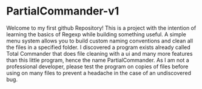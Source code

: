 ﻿# PartialCommander-v1
Welcome to my first github Repository! This is a project with the intention of learning the basics of Regexp while building something useful. A simple menu system allows you to build custom naming conventions and clean all the files in a specified folder. I discovered a program exists already called Total Commander that does file cleaning with a ui and many more features than this little program, hence the name PartialCommander. As I am not a professional developer, please test the program on copies of files before using on many files to prevent a headache in the case of an undiscovered bug.
